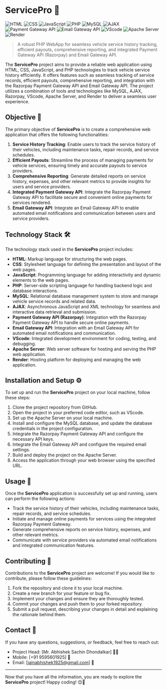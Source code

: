 # ServicePro 🚗

![HTML](https://img.shields.io/badge/HTML-markup-orange)
![CSS](https://img.shields.io/badge/CSS-styles-blue)
![JavaScript](https://img.shields.io/badge/JavaScript-programming-yellow)
![PHP](https://img.shields.io/badge/PHP-backend-blueviolet)
![MySQL](https://img.shields.io/badge/MySQL-database-blue)
![AJAX](https://img.shields.io/badge/AJAX-web%20technology-green)
![Payment Gateway API](https://img.shields.io/badge/Payment%20Gateway%20API-Razorpay-purple)
![Email Gateway API](https://img.shields.io/badge/Email%20Gateway%20API-integrated-orange)
![VScode](https://img.shields.io/badge/VScode-IDE-blue)
![Apache Server](https://img.shields.io/badge/Apache%20Server-web%20server-red)
![Render](https://img.shields.io/badge/Render-hosting%20platform-green)

> A robust PHP WebApp for seamless vehicle service history tracking, efficient payouts, comprehensive reporting, and integrated Payment Gateway API (Razorpay) and Email Gateway API.

The **ServicePro** project aims to provide a reliable web application using HTML, CSS, JavaScript, and PHP technologies to track vehicle service history efficiently. It offers features such as seamless tracking of service records, efficient payouts, comprehensive reporting, and integration with the Razorpay Payment Gateway API and Email Gateway API. The project utilizes a combination of tools and technologies like MySQL, AJAX, Razorpay, VScode, Apache Server, and Render to deliver a seamless user experience.

## Objective 🎯

The primary objective of **ServicePro** is to create a comprehensive web application that offers the following functionalities:

1. **Service History Tracking**: Enable users to track the service history of their vehicles, including maintenance tasks, repair records, and service schedules.
2. **Efficient Payouts**: Streamline the process of managing payments for vehicle services, ensuring timely and accurate payouts to service providers.
3. **Comprehensive Reporting**: Generate detailed reports on service history, expenses, and other relevant metrics to provide insights for users and service providers.
4. **Integrated Payment Gateway API**: Integrate the Razorpay Payment Gateway API to facilitate secure and convenient online payments for services rendered.
5. **Email Gateway API**: Integrate an Email Gateway API to enable automated email notifications and communication between users and service providers.

## Technology Stack 🛠️

The technology stack used in the **ServicePro** project includes:

- **HTML**: Markup language for structuring the web pages.
- **CSS**: Stylesheet language for defining the presentation and layout of the web pages.
- **JavaScript**: Programming language for adding interactivity and dynamic elements to the web pages.
- **PHP**: Server-side scripting language for handling backend logic and database interactions.
- **MySQL**: Relational database management system to store and manage vehicle service records and related data.
- **AJAX**: Asynchronous JavaScript and XML technology for seamless and interactive data retrieval and submission.
- **Payment Gateway API (Razorpay)**: Integration with the Razorpay Payment Gateway API to handle secure online payments.
- **Email Gateway API**: Integration with an Email Gateway API for automated email notifications and communication.
- **VScode**: Integrated development environment for coding, testing, and debugging.
- **Apache Server**: Web server software for hosting and serving the PHP web application.
- **Render**: Hosting platform for deploying and managing the web application.

## Installation and Setup ⚙️

To set up and run the **ServicePro** project on your local machine, follow these steps:

1. Clone the project repository from GitHub.
2. Open the project in your preferred code editor, such as VScode.
3. Set up the Apache Server on your local machine.
4. Install and configure the MySQL database, and update the database credentials in the project configuration.
5. Integrate the Razorpay Payment Gateway API and configure the necessary API keys.
6. Integrate the Email Gateway API and configure the required email settings.
7. Build and deploy the project on the Apache Server.
8. Access the application through your web browser using the specified URL.

## Usage 🚀

Once the **ServicePro** application is successfully set up and running, users can perform the following actions:

- Track the service history of their vehicles, including maintenance tasks, repair records, and service schedules.
- Initiate and manage online payments for services using the integrated Razorpay Payment Gateway.
- Generate comprehensive reports on service history, expenses, and other relevant metrics.
- Communicate with service providers via automated email notifications and integrated communication features.

## Contributing 👥

Contributions to the **ServicePro** project are welcome! If you would like to contribute, please follow these guidelines:

1. Fork the repository and clone it to your local machine.
2. Create a new branch for your feature or bug fix.
3. Implement your changes and ensure they are thoroughly tested.
4. Commit your changes and push them to your forked repository.
5. Submit a pull request, describing your changes in detail and explaining the rationale behind them.

## Contact 📧

If you have any questions, suggestions, or feedback, feel free to reach out:

- Project Head: [Mr. Abhishek Sachin Dhondalkar] 🙋‍♂️
- Mobile: [+91 9595601925] 📱
- Email: [jainabhishek1925@gmail.com] 📧

---

Now that you have all the information, you are ready to explore the **ServicePro** project! Happy coding! 😊🚀
